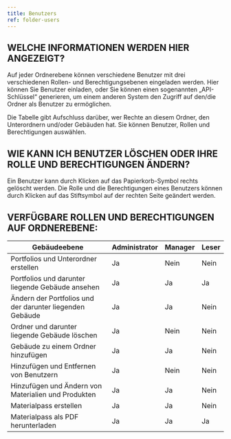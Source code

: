 ```yaml
---
title: Benutzers
ref: folder-users
---
```


## WELCHE INFORMATIONEN WERDEN HIER ANGEZEIGT?
Auf jeder Ordnerebene können verschiedene Benutzer mit drei verschiedenen Rollen- und Berechtigungsebenen eingeladen werden. Hier können Sie Benutzer einladen, oder Sie können einen sogenannten „API-Schlüssel“ generieren, um einem anderen System den Zugriff auf den/die Ordner als Benutzer zu ermöglichen.

Die Tabelle gibt Aufschluss darüber, wer Rechte an diesem Ordner, den Unterordnern und/oder Gebäuden hat. Sie können Benutzer, Rollen und Berechtigungen auswählen.

## WIE KANN ICH BENUTZER LÖSCHEN ODER IHRE ROLLE UND BERECHTIGUNGEN ÄNDERN?
Ein Benutzer kann durch Klicken auf das Papierkorb-Symbol rechts gelöscht werden. Die Rolle und die Berechtigungen eines Benutzers können durch Klicken auf das Stiftsymbol auf der rechten Seite geändert werden.

## VERFÜGBARE ROLLEN UND BERECHTIGUNGEN AUF ORDNEREBENE:

|Gebäudeebene                                            | Administrator | Manager | Leser |
|--------------------------------------------------------|---------------|---------|-------|
|Portfolios und Unterordner erstellen                    | Ja            | Nein    | Nein  |
|Portfolios und darunter liegende Gebäude ansehen        | Ja            | Ja      | Ja    |
|Ändern der Portfolios und der darunter liegenden Gebäude| Ja            | Ja      | Nein  |
|Ordner und darunter liegende Gebäude löschen            | Ja            | Nein    | Nein  |
|Gebäude zu einem Ordner hinzufügen                      | Ja            | Ja      | Nein  |
|Hinzufügen und Entfernen von Benutzern                  | Ja            | Nein    | Nein  |
|Hinzufügen und Ändern von Materialien und Produkten     | Ja            | Ja      | Nein  |
|Materialpass erstellen                                  | Ja            | Ja      | Nein  |
|Materialpass als PDF herunterladen                      | Ja            | Ja      | Ja    |